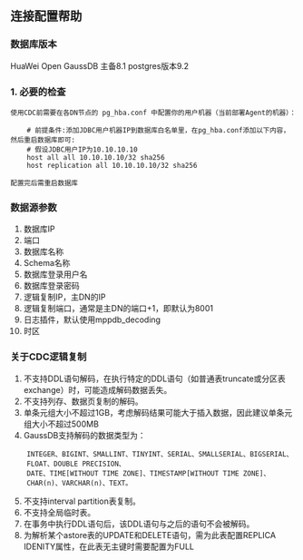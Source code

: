 ## **连接配置帮助**
### 数据库版本 
  HuaWei Open GaussDB 主备8.1 postgres版本9.2
### **1. 必要的检查**
    使用CDC前需要在各DN节点的 pg_hba.conf 中配置你的用户机器（当前部署Agent的机器）：
```text
    # 前提条件:添加JDBC用户机器IP到数据库白名单里，在pg_hba.conf添加以下内容，然后重启数据库即可:
    # 假设JDBC用户IP为10.10.10.10
    host all all 10.10.10.10/32 sha256
    host replication all 10.10.10.10/32 sha256
```
    配置完后需重启数据库
### 数据源参数
1. 数据库IP
2. 端口
3. 数据库名称
4. Schema名称
5. 数据库登录用户名
6. 数据库登录密码
7. 逻辑复制IP，主DN的IP
8. 逻辑复制端口，通常是主DN的端口+1，即默认为8001
9. 日志插件，默认使用mppdb_decoding
10. 时区

    
    
### 关于CDC逻辑复制
1. 不支持DDL语句解码，在执行特定的DDL语句（如普通表truncate或分区表exchange）时，可能造成解码数据丢失。
2. 不支持列存、数据页复制的解码。
3. 单条元组大小不超过1GB，考虑解码结果可能大于插入数据，因此建议单条元组大小不超过500MB
4. GaussDB支持解码的数据类型为：
```text
    INTEGER、BIGINT、SMALLINT、TINYINT、SERIAL、SMALLSERIAL、BIGSERIAL、
    FLOAT、DOUBLE PRECISION、
    DATE、TIME[WITHOUT TIME ZONE]、TIMESTAMP[WITHOUT TIME ZONE]、
    CHAR(n)、VARCHAR(n)、TEXT。
```
5. 不支持interval partition表复制。
6. 不支持全局临时表。
7. 在事务中执行DDL语句后，该DDL语句与之后的语句不会被解码。
8. 为解析某个astore表的UPDATE和DELETE语句，需为此表配置REPLICA IDENITY属性，在此表无主键时需要配置为FULL
